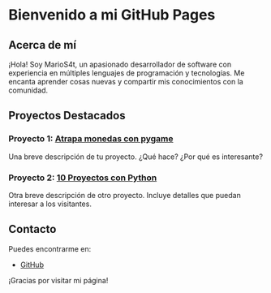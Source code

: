 # Bienvenido a mi GitHub Pages

## Acerca de mí

¡Hola! Soy MarioS4t, un apasionado desarrollador de software con experiencia en múltiples lenguajes de programación y tecnologías. Me encanta aprender cosas nuevas y compartir mis conocimientos con la comunidad.

## Proyectos Destacados

### Proyecto 1: [Atrapa monedas con pygame](https://github.com/MarioS4t/Juego-de-Monedas-Pygame-)
Una breve descripción de tu proyecto. ¿Qué hace? ¿Por qué es interesante?

### Proyecto 2: [10 Proyectos con Python](https://github.com/MarioS4t/10-Proyects-Python)
Otra breve descripción de otro proyecto. Incluye detalles que puedan interesar a los visitantes.

## Contacto

Puedes encontrarme en:
- [GitHub](https://github.com/MarioS4t)

¡Gracias por visitar mi página!
